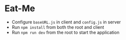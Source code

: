 # Eat-Me
* Configure `baseURL.js` in client and `config.js` in server
* Run `npm install` from both the root and client
* Run `npm run dev` from the root to start the application

